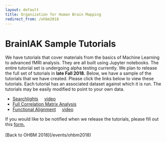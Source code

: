 ```yaml
---
layout: default
title: Organization for Human Brain Mapping
redirect_from: /ohbm2018
---
```

# BrainIAK Sample Tutorials
<div class='row text'>
<div class='col-lg-6'>

We have tutorials that cover materials 
from the basics of Machine Learning to advanced fMRI analysis. They are all built using Jupyter notebooks. The entire tutorial set is undergoing alpha testing currently. 
We plan to release the full set of tutorials in <b>late Fall 2018.</b> 
Below, we have a sample of the tutorials that we have created. Please click the links below to view these tutorials. Each tutorial has an associated dataset against which it is run.
The tutorials may be easily modified to point to your own data.  </div></div>
- [Searchlights](/events/ohbm2018/brainiak_sample_tutorials/07-searchlight.html) &nbsp;&nbsp;&nbsp; [video](https://www.youtube.com/watch?v=gnVadHiYSHQ)
- [Full Correlation Matrix Analysis](/events/ohbm2018/brainiak_sample_tutorials/09-fcma.html)
- [Functional Alignment](/events/ohbm2018/brainiak_sample_tutorials/10-func-align.html) &nbsp;&nbsp;&nbsp; [video](https://youtu.be/XGQYfNJ1rQg)

<div class='row text'>
<div class='col-lg-6'>
If you would like to be notified when we release the tutorials, please fill out this <a href='https://goo.gl/forms/zkUDnhXug0b6uA0M2'>form.</a>
</div>
</div>
<br/>
[Back to OHBM 2018](/events/ohbm2018)
